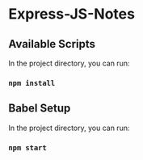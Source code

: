 # Express-JS-Notes

## Available Scripts

In the project directory, you can run:

### `npm install`

## Babel Setup

In the project directory, you can run:

### `npm start`
